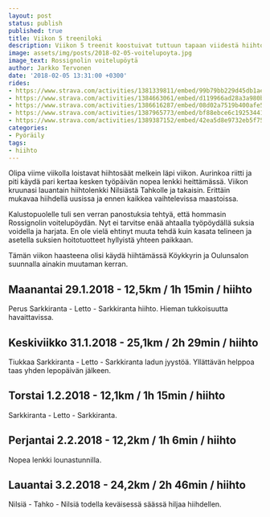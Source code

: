 ```yaml
---
layout: post
status: publish
published: true
title: Viikon 5 treeniloki
description: Viikon 5 treenit koostuivat tuttuun tapaan viidestä hiihtolenkistä. Tällä kertaa yksi Tahkon suunnalla.
image: assets/img/posts/2018-02-05-voitelupoyta.jpg
image_text: Rossignolin voitelupöytä
author: Jarkko Tervonen
date: '2018-02-05 13:31:00 +0300'
rides:
- https://www.strava.com/activities/1381339811/embed/99b79bb229d45db1ae3107c4877e62c083754529
- https://www.strava.com/activities/1384663061/embed/d119966ad28a3a980ba8e3d85f2432a275dcb84f
- https://www.strava.com/activities/1386616287/embed/08d02a7519b400afe5e568756c2754ca328130e2
- https://www.strava.com/activities/1387965773/embed/bf88ebce6c19253441e5868f11c1c08e90a65d82
- https://www.strava.com/activities/1389387152/embed/42ea5d8e9732eb5f75dd7028d0211ae52b6ab02e
categories:
- Pyöräily
tags:
- hiihto
---
```

Olipa viime viikolla loistavat hiihtosäät melkein läpi viikon. Aurinkoa riitti ja piti käydä pari kertaa kesken työpäivän nopea lenkki heittämässä. Viikon kruunasi lauantain hiihtolenkki Nilsiästä Tahkolle ja takaisin. Erittäin mukavaa hiihdellä uusissa ja ennen kaikkea vaihtelevissa maastoissa.

Kalustopuolelle tuli sen verran panostuksia tehtyä, että hommasin Rossignolin voitelupöydän. Nyt ei tarvitse enää ahtaalla työpöydällä suksia voidella ja harjata. En ole vielä ehtinyt muuta tehdä kuin kasata telineen ja asetella suksien hoitotuotteet hyllyistä yhteen paikkaan.

Tämän viikon haasteena olisi käydä hiihtämässä Köykkyrin ja Oulunsalon suunnalla ainakin muutaman kerran.

<!-- more -->

## Maanantai 29.1.2018 - 12,5km / 1h 15min / hiihto

Perus Sarkkiranta - Letto - Sarkkiranta hiihto. Hieman tukkoisuutta havaittavissa.

## Keskiviikko 31.1.2018 - 25,1km / 2h 29min / hiihto

Tiukkaa Sarkkiranta - Letto - Sarkkiranta ladun jyystöä. Yllättävän helppoa taas yhden lepopäivän jälkeen.

## Torstai 1.2.2018 - 12,1km / 1h 15min / hiihto

Sarkkiranta - Letto - Sarkkiranta.

## Perjantai 2.2.2018 - 12,2km / 1h 6min / hiihto

Nopea lenkki lounastunnilla.

## Lauantai 3.2.2018 - 24,2km / 2h 46min / hiihto

Nilsiä - Tahko - Nilsiä todella keväisessä säässä hiljaa hiihdellen.
